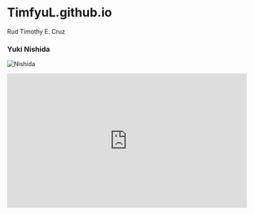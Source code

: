 # TimfyuL.github.io
Rud Timothy E. Cruz

 ### Yuki Nishida
![Nishida](https://encrypted-tbn0.gstatic.com/images?q=tbn:ANd9GcSvpUBUSayxaWQW7zYfvsfl0MWSNlHWouJebw&usqp=CAU)

 
<iframe width="560" height="315" src="https://www.youtube.com/embed/oKu1uT5tOe0?si=hsmLYYj5GIHjDdLv" title="YouTube video player" frameborder="0" allow="accelerometer; autoplay; clipboard-write; encrypted-media; gyroscope; picture-in-picture; web-share" allowfullscreen></iframe>
